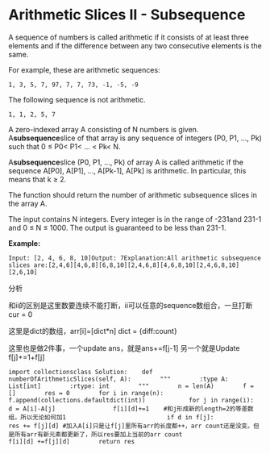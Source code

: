 # Arithmetic Slices II - Subsequence

A sequence of numbers is called arithmetic if it consists of at least three elements and if the difference between any two consecutive elements is the same.

For example, these are arithmetic sequences:

```text
1, 3, 5, 7, 97, 7, 7, 73, -1, -5, -9
```

The following sequence is not arithmetic.

```text
1, 1, 2, 5, 7
```

A zero-indexed array A consisting of N numbers is given. A**subsequence**slice of that array is any sequence of integers \(P0, P1, ..., Pk\) such that 0 ≤ P0&lt; P1&lt; ... &lt; Pk&lt; N.

A**subsequence**slice \(P0, P1, ..., Pk\) of array A is called arithmetic if the sequence A\[P0\], A\[P1\], ..., A\[Pk-1\], A\[Pk\] is arithmetic. In particular, this means that k ≥ 2.

The function should return the number of arithmetic subsequence slices in the array A.

The input contains N integers. Every integer is in the range of -231and 231-1 and 0 ≤ N ≤ 1000. The output is guaranteed to be less than 231-1.

**Example:**

```text
Input: [2, 4, 6, 8, 10]Output: 7Explanation:All arithmetic subsequence slices are:[2,4,6][4,6,8][6,8,10][2,4,6,8][4,6,8,10][2,4,6,8,10][2,6,10]
```

分析

和ii的区别是这里数要连续不能打断，ii可以任意的sequence数组合，一旦打断cur = 0

这里是dict的数组，arr\[i\]=\[dict\*n\] dict = {diff:count}

这里也是做2件事，一个update ans，就是ans+=f\[j-1\] 另一个就是Update f\[j\]+=1+f\[j\]

```text
import collectionsclass Solution:    def numberOfArithmeticSlices(self, A):        """        :type A: List[int]        :rtype: int        """        n = len(A)        f = []        res = 0        for i in range(n):            f.append(collections.defaultdict(int))            for j in range(i):                d = A[i]-A[j]                f[i][d]+=1    #和j形成新的length=2的等差数组，所以无论如何加1                            if d in f[j]:                                   res += f[j][d] #加入A[i]只是让f[j]里所有arr的长度都++，arr count还是没变。但是所有arr有新元素都更新了，所以res要加上当前的arr count                    f[i][d] +=f[j][d]        return res
```

